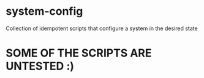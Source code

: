 # system-config
Collection of idempotent scripts that configure a system in the desired state

# SOME OF THE SCRIPTS ARE UNTESTED :)
